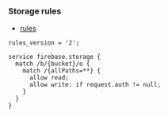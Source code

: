 ### Storage rules

- [rules](https://firebase.google.com/docs/storage/security/rules-conditions)

``` cel
rules_version = '2';

service firebase.storage {
  match /b/{bucket}/o {
    match /{allPaths=**} {
      allow read;
      allow write: if request.auth != null;
    }
  }
}
```
